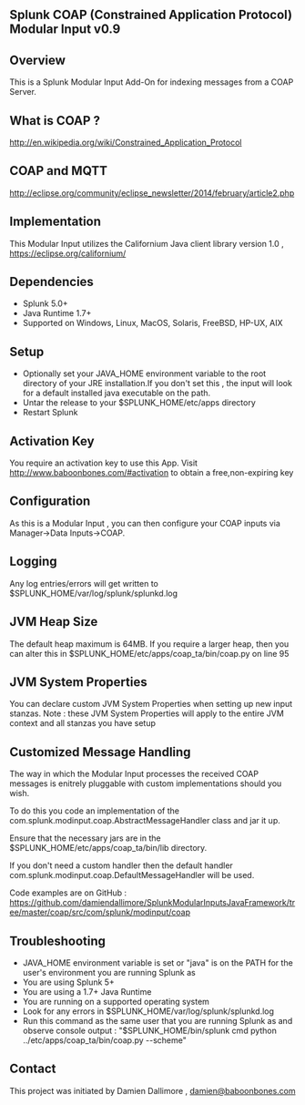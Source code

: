 ## Splunk COAP (Constrained Application Protocol) Modular Input v0.9

## Overview

This is a Splunk Modular Input Add-On for indexing messages from a COAP Server.

## What is COAP ?

http://en.wikipedia.org/wiki/Constrained_Application_Protocol

## COAP and MQTT

http://eclipse.org/community/eclipse_newsletter/2014/february/article2.php

## Implementation

This Modular Input utilizes the Californium Java client library version 1.0 , https://eclipse.org/californium/

## Dependencies

* Splunk 5.0+
* Java Runtime 1.7+
* Supported on Windows, Linux, MacOS, Solaris, FreeBSD, HP-UX, AIX

## Setup

* Optionally set your JAVA_HOME environment variable to the root directory of your JRE installation.If you don't set this , the input will look for a default installed java executable on the path.
* Untar the release to your $SPLUNK_HOME/etc/apps directory
* Restart Splunk

## Activation Key

You require an activation key to use this App. Visit http://www.baboonbones.com/#activation  to obtain a free,non-expiring key

## Configuration

As this is a Modular Input , you can then configure your COAP inputs via Manager->Data Inputs->COAP. 

## Logging

Any log entries/errors will get written to $SPLUNK_HOME/var/log/splunk/splunkd.log

## JVM Heap Size

The default heap maximum is 64MB.
If you require a larger heap, then you can alter this in $SPLUNK_HOME/etc/apps/coap_ta/bin/coap.py on line 95

## JVM System Properties

You can declare custom JVM System Properties when setting up new input stanzas.
Note : these JVM System Properties will apply to the entire JVM context and all stanzas you have setup

## Customized Message Handling

The way in which the Modular Input processes the received COAP messages is enitrely pluggable with custom implementations should you wish.

To do this you code an implementation of the com.splunk.modinput.coap.AbstractMessageHandler class and jar it up.

Ensure that the necessary jars are in the $SPLUNK_HOME/etc/apps/coap_ta/bin/lib directory.

If you don't need a custom handler then the default handler com.splunk.modinput.coap.DefaultMessageHandler will be used.

Code examples are on GitHub : https://github.com/damiendallimore/SplunkModularInputsJavaFramework/tree/master/coap/src/com/splunk/modinput/coap

## Troubleshooting

* JAVA_HOME environment variable is set or "java" is on the PATH for the user's environment you are running Splunk as
* You are using Splunk 5+
* You are using a 1.7+ Java Runtime
* You are running on a supported operating system
* Look for any errors in $SPLUNK_HOME/var/log/splunk/splunkd.log
* Run this command as the same user that you are running Splunk as and observe console output : "$SPLUNK_HOME/bin/splunk cmd python ../etc/apps/coap_ta/bin/coap.py --scheme" 

## Contact

This project was initiated by Damien Dallimore , damien@baboonbones.com


